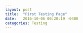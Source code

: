 ```yaml
---
layout: post
title:  "First Testing Page"
date:   2016-10-06 00:20:19 -0400
categories: Testing
---
```

